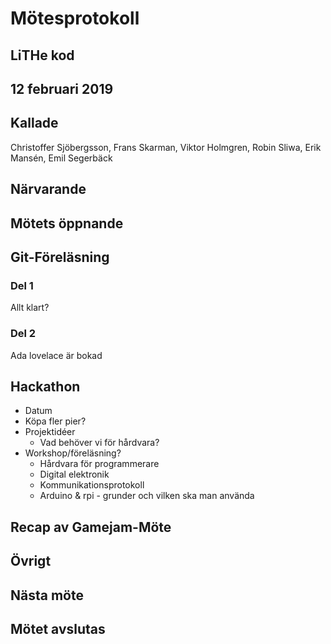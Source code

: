 # Mötesprotokoll

## LiTHe kod

## 12 februari 2019

## Kallade
Christoffer Sjöbergsson, Frans Skarman, Viktor Holmgren, Robin Sliwa, Erik Mansén, Emil Segerbäck

## Närvarande

## Mötets öppnande

## Git-Föreläsning

### Del 1

Allt klart?

### Del 2

Ada lovelace är bokad

## Hackathon

- Datum
- Köpa fler pier?
- Projektidéer
    - Vad behöver vi för hårdvara?
- Workshop/föreläsning?
    - Hårdvara för programmerare
    - Digital elektronik
    - Kommunikationsprotokoll
    - Arduino & rpi - grunder och vilken ska man använda

## Recap av Gamejam-Möte

## Övrigt

## Nästa möte

## Mötet avslutas


